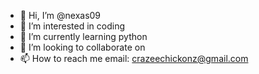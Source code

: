 - 👋 Hi, I’m @nexas09
- 👀 I’m interested in coding
- 🌱 I’m currently learning python
- 💞️ I’m looking to collaborate on 
- 📫 How to reach me email: crazeechickonz@gmail.com

<!---
nexas09/nexas09 is a ✨ special ✨ repository because its `README.md` (this file) appears on your GitHub profile.
You can click the Preview link to take a look at your changes.
--->
